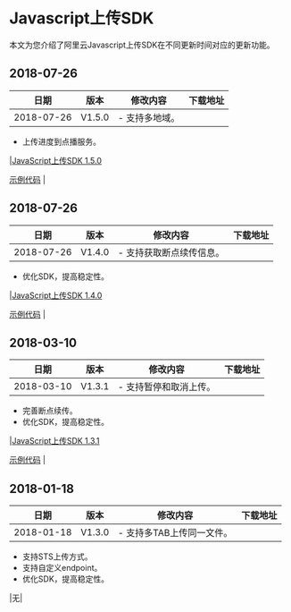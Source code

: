 # Javascript上传SDK

本文为您介绍了阿里云Javascript上传SDK在不同更新时间对应的更新功能。

## 2018-07-26

|日期|版本|修改内容|下载地址|
|--|--|----|----|
|2018-07-26|V1.5.0|-   支持多地域。
-   上传进度到点播服务。

|[JavaScript上传SDK 1.5.0](http://docs-aliyun.cn-hangzhou.oss.aliyun-inc.com/assets/attach/94440/cn_zh/1548408724967/aliyun-upload-sdk-1.5.0.zip)

[示例代码](http://docs-aliyun.cn-hangzhou.oss.aliyun-inc.com/assets/attach/94440/cn_zh/1550125960566/aliyun-upload-sdk-1.5.0demo.zip) |

## 2018-07-26

|日期|版本|修改内容|下载地址|
|--|--|----|----|
|2018-07-26|V1.4.0|-   支持获取断点续传信息。
-   优化SDK，提高稳定性。

|[JavaScript上传SDK 1.4.0](http://docs-aliyun.cn-hangzhou.oss.aliyun-inc.com/assets/attach/51992/cn_zh/1532598250124/aliyun-upload-sdk-1.4.0.zip)

[示例代码](http://docs-aliyun.cn-hangzhou.oss.aliyun-inc.com/assets/attach/51992/cn_zh/1533611658863/aliyun-upload-sdk-1.4.0demo.zip) |

## 2018-03-10

|日期|版本|修改内容|下载地址|
|--|--|----|----|
|2018-03-10|V1.3.1|-   支持暂停和取消上传。
-   完善断点续传。
-   优化SDK，提高稳定性。

|[JavaScript上传SDK 1.3.1](http://docs-aliyun.cn-hangzhou.oss.aliyun-inc.com/assets/attach/53059/cn_zh/1522379762367/aliyun-upload-sdk-1.3.1.zip)

[示例代码](http://docs-aliyun.cn-hangzhou.oss.aliyun-inc.com/assets/attach/53059/cn_zh/1522379787171/aliyun-upload-sdk-demo-1.3.1.zip) |

## 2018-01-18

|日期|版本|修改内容|下载地址|
|--|--|----|----|
|2018-01-18|V1.3.0|-   支持多TAB上传同一文件。
-   支持STS上传方式。
-   支持自定义endpoint。
-   优化SDK，提高稳定性。

|无|

